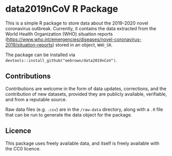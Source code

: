 # data2019nCoV R Package

This is a simple R package to store data about the 2019-2020 novel coronavirus outbreak. Currently, it contains the data extracted from the World Health Organization (WHO) situation reports (https://www.who.int/emergencies/diseases/novel-coronavirus-2019/situation-reports) stored in an object, `WHO_SR`.

The package can be installed via `devtools::install_github("eebrown/data2019nCoV")`.

## Contributions

Contributions are welcome in the form of data updates, corrections, and the contribution of new datasets, provided they are publicly available, verifiable, and from a reputable source.

Raw data files (e.g. `.csv`) are in the `/raw-data` directory, along with a `.R` file that can be run to generate the data object for the package.

## Licence

This package uses freely available data, and itself is freely available with the CC0 licence.